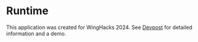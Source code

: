 # Runtime

This application was created for WingHacks 2024. See [Devpost](https://devpost.com/software/runtime-lr6x0a) for detailed information and a demo.
